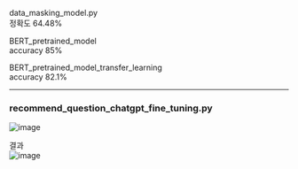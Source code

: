 data_masking_model.py  
정확도 64.48%  

BERT_pretrained_model  
accuracy 85%  

BERT_pretrained_model_transfer_learning  
accuracy 82.1%  

--------------------------------------------------------------------------------------------------
### recommend_question_chatgpt_fine_tuning.py  
![image](https://github.com/KimDongHyun0907/Sesac_openAI/assets/88826811/27cea857-ad53-4e4e-92cf-e713d8eb1a34)  

결과  
![image](https://github.com/KimDongHyun0907/Sesac_openAI/assets/88826811/05a94589-4f25-4c3f-839b-68b73bac05bc)
